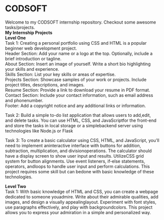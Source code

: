 # CODSOFT
Welcome to my CODSOFT internship repository. Checkout some awesome tasks/projects.<br>
<b>My Internship Projects</b><br>
<b>Level One</b><br>
Task 1: Creating a personal portfolio using CSS and HTML is a popular beginner web development project.<br>
Header Section: Add your name or a logo at the top. Optionally, include a brief introduction or tagline.<br>
About Section: Insert an image of yourself. Write a short bio highlighting your skills and experience.<br>
Skills Section: List your key skills or areas of expertise.<br>
Projects Section: Showcase samples of your work or projects. Include project titles, descriptions, and images.<br>
Resume Section: Provide a link to download your resume in PDF format.<br>
Contact Section: Include your contact information, such as email address and phonenumber.<br>
Footer: Add a copyright notice and any additional links or information.<br>

Task 2: Build a simple to-do list application that allows users to add,edit, and delete tasks. You can use HTML, CSS, and JavaScriptfor the front-end and store the tasks in local storage or a simplebackend server using technologies like Node.js or Flask

Task 3: To create a basic calculator using CSS, HTML, and JavaScript, you'll need to implement aninteractive interface with buttons for addition, subtraction, multiplication, and divisionoperations. The calculator should have a display screen to show user input and results. UtilizeCSS grid system for button alignments. Use event listeners, if-else statements, operators, andloops to handle user input and perform calculations. This project requires some skill but can bedone with basic knowledge of these technologies.

<b>Level Two</b><br>
Task 1: With basic knowledge of HTML and CSS, you can create a webpage dedicated to someone youadmire. Write about their admirable qualities, add images, and design a visually appealinglayout. Experiment with font styles, use paragraphs effectively, and play with backgroundcolors. This project allows you to express your admiration in a simple and personalized way.<br>
